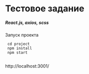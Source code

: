 # Тестовое задание
##### React.js, axios, scss
Запуск проекта

```
 cd project
 npm install
 npm start
 
```
http://localhost:3001/


